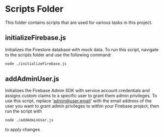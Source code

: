 # Scripts Folder

This folder contains scripts that are used for various tasks in this project.

## initializeFirebase.js

Initializes the Firestore database with mock data.
To run this script, navigate to the scripts folder and use the following command:

```bash
node ./initializeFirebase.js
```

## addAdminUser.js

Initializes the Firebase Admin SDK with service account credentials and assigns custom claims to a specific user to grant them admin privileges.
To use this script, replace '<admin@user.email>' with the email address of the user you want to grant admin privileges to within your Firebase project, then run the script with

```bash
node ./addAdminUser.js
```

to apply changes
